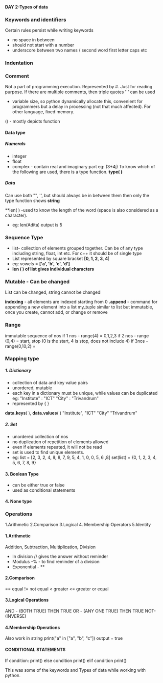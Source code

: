 #### DAY 2-Types of data

### Keywords and identifiers 
Certain rules persist while writing keywords
- no space in between
- should not start with a number
- underscore between two names / second word first letter caps etc


### Indentation
### Comment 
Not a part of programming execution. Represented by #. Just for reading purpose. If there are multiple comments, then triple quotes ''' can be used

- variable size, so python dynamically allocate this, convenient for programmers but a delay in processing (not that much affected). For other language, fixed memory.

() - mostly depicts function

#### Data type
##### Numerals
- integer
- float
- complex - contain real and imaginary part eg: (3+4j)
To know which of the following are used, there is a type function. **type( )**

##### Data
Can use both "", '', but should always be in between them
then only the type function shows **string**

**len( ) -used to know the length of the word (space is also considered as a character). 

- eg:  len(Adita) output is 5


### Sequence Type
- list- collection of elements grouped together. Can be of any type including string, float, int etc. For c++ it should be of single type
- List represented by square bracket **[0, 1, 2, 3, 4]**
- eg: vowels = **['a', 'b', 'c', 'd']**
- **len ( ) of list gives individual characters**


### Mutable - Can be changed
List can be changed, string cannot be changed

**indexing** - all elements are indexed starting from 0
**.append** - command for appending a new element into a list
my_tuple similar to list but immutable, once you create, cannot add, or change or remove

### Range
immutable sequence of nos
if 1 nos - range(4) = 0,1,2,3
if 2 nos - range (0,4) = start, stop (0 is the start, 4 is stop, does not include 4)
if 3nos -  range(0,10,2) = 

### Mapping type
##### 1. Dictionary
- collection of data and key value pairs
- unordered, mutable
- each key in a dictionary must be unique, while values can be duplicated
eg: "Institute" : "ICT"
"City" : "Trivandrum"
- represented by { }

**data.keys**( ), **data.values**( )
"Institute",    "ICT"
"City"             "Trivandrum"

##### 2. Set
- unordered collection of nos
- no duplication of repetition of elements allowed
- even if elements repeated, it will not be read
- set is used to find unique elements.
- eg: list = [2, 3, 2, 4, 8, 8, 7, 9, 5, 4, 1, 0, 0, 5, 6 ,8]
     set(list) = {0, 1, 2, 3, 4, 5, 6, 7, 8, 9}


#### 3. Boolean Type
- can be either true or false
- used as conditional statements

#### 4. None type


### Operations
1.Arithmetic
2.Comparison
3.Logical
4. Membership Operators
5.Identity


#### 1.Arithmetic
Addition, Subtraction, Multiplication, Division
- In division // gives the answer without reminder
- Modulus -% - to find reminder of a division
- Exponential - **


#### 2.Comparison
== equal
!= not equal
< greater
<= greater or equal

#### 3.Logical Operations
AND - (BOTH TRUE) THEN TRUE
OR -  (ANY ONE TRUE) THEN TRUE
NOT- (INVERSE)


#### 4.Membership Operations
Also work in string
print("a" in ["a", "b", "c"])
output = true


#### CONDITIONAL STATEMENTS
If condition:
	print()
else condition
	print()
elif condition
	print()

This was some of the keywords and Types of data while working with python.
